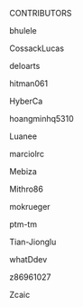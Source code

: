 CONTRIBUTORS

bhulele

CossackLucas

deloarts

hitman061

HyberCa

hoangminhq5310

Luanee

marciolrc

Mebiza

Mithro86

mokrueger

ptm-tm

Tian-Jionglu

whatDdev

z86961027

Zcaic